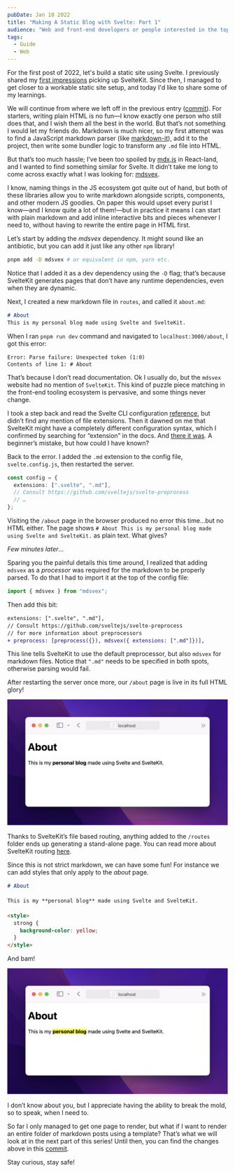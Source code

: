 ```yaml
---
pubDate: Jan 18 2022
title: "Making A Static Blog with Svelte: Part 1"
audience: "Web and front-end developers or people interested in the topic"
tags:
  - Guide
  - Web
---
```


For the first post of 2022, let's build a static site using Svelte. I previously
shared my [first impressions](https://redalemeden.com/blog/2021/picking-up-svelte) picking up
SvelteKit. Since then, I managed to get closer to a workable static site setup,
and today I'd like to share some of my learnings.

We will continue from where we left off in the previous entry
([commit](https://github.com/kaishin/svelte-starter/commit/e108b31282d128e79743b3d2abbad9a27224d6e0)).
For starters, writing plain HTML is no fun—I know exactly one person who still
does that, and I wish them all the best in the world. But that’s not something I
would let my friends do. Markdown is much nicer, so my first attempt was to find
a JavaScript markdown parser (like
[markdown-it](https://github.com/markdown-it/markdown-it)), add it to the
project, then write some bundler logic to transform any `.md` file into HTML.

But that’s too much hassle; I’ve been too spoiled by [mdx.js](https://mdxjs.com)
in React-land, and I wanted to find something similar for Svelte. It didn’t take
me long to come across exactly what I was looking for:
[mdsvex](https://mdsvex.com).

I know, naming things in the JS ecosystem got quite out of hand, but both of
these libraries allow you to write markdown alongside scripts, components, and
other modern JS goodies. On paper this would upset every purist I know—and I
know quite a lot of them!—but in practice it means I can start with plain
markdown and add inline interactive bits and pieces whenever I need to, without
having to rewrite the entire page in HTML first.

Let’s start by adding the *mdsvex* dependency. It might sound like an
antibiotic, but you can add it just like any other `npm` library!

```sh
pnpm add -D mdsvex # or equivalent in npm, yarn etc.
```

Notice that I added it as a dev dependency using the `-D` flag; that’s because
SvelteKit generates pages that don’t have any runtime dependencies, even when
they are dynamic.

Next, I created a new markdown file in `routes`, and called it `about.md`:

```md
# About
This is my personal blog made using Svelte and SvelteKit.
```

When I ran `pnpm run dev` command and navigated to `localhost:3000/about`, I got
this error:

```console
Error: Parse failure: Unexpected token (1:0)
Contents of line 1: # About
```

That’s because I don’t read documentation. Ok I usually do, but the `mdsvex`
website had no mention of `SvelteKit`. This kind of puzzle piece matching in the
front-end tooling ecosystem is pervasive, and some things never change.

I took a step back and read the Svelte CLI configuration
[reference](https://wmzy.github.io/svelte-cli/config/#global-cli-config), but
didn’t find any mention of file extensions. Then it dawned on me that SvelteKit
might have a completely different configuration syntax, which I confirmed by
searching for “extension” in the docs. And [there it
was](https://kit.svelte.dev/docs#configuration). A beginner’s mistake, but how
could I have known?

Back to the error. I added the `.md` extension to the config file,
`svelte.config.js`, then restarted the server.

```typescript
const config = {
  extensions: [".svelte", ".md"],
  // Consult https://github.com/sveltejs/svelte-preprocess
  // …
};
```

Visiting the `/about` page in the browser produced no error this time...but no
HTML either. The page shows `# About This is my personal blog made using Svelte
and SvelteKit.` as plain text. What gives?

*Few minutes later*...

Sparing you the painful details this time around, I realized that adding
`mdsvex` as a *processor* was required for the markdown to be properly parsed.
To do that I had to import it at the top of the config file:

```js
import { mdsvex } from "mdsvex";
```

Then add this bit:

```diff
extensions: [".svelte", ".md"],
// Consult https://github.com/sveltejs/svelte-preprocess
// for more information about preprocessors
+ preprocess: [preprocess({}), mdsvex({ extensions: [".md"]})],
```

This line tells SvelteKit to use the default preprocessor, but also `mdsvex` for
markdown files. Notice that `".md"` needs to be specified in both spots,
otherwise parsing would fail.

After restarting the server once more, our `/about` page is live in its full
HTML glory!

![About page preview 1](./page-preview.jpg)

Thanks to SvelteKit’s file based routing, anything added to the `/routes` folder
ends up generating a stand-alone page. You can read more about SvelteKit routing
[here](https://kit.svelte.dev/docs#routing).

Since this is not strict markdown, we can have some fun! For instance we can add
styles that only apply to the *about* page.

```md
# About

This is my **personal blog** made using Svelte and SvelteKit.

<style>
  strong {
    background-color: yellow;
  }
</style>
```

And bam!

![About page preview 2](./page-preview-highlight.jpg)

I don’t know about you, but I appreciate having the ability to break the mold,
so to speak, when I need to.

So far I only managed to get one page to render, but what if I want to render an
entire folder of markdown posts using a template? That’s what we will look at in
the next part of this series! Until then, you can find the changes above in this
[commit](https://github.com/kaishin/svelte-starter/commit/38ceedf4d5c6c0740a3d4479a1f9662bad7fe867).

Stay curious, stay safe!
